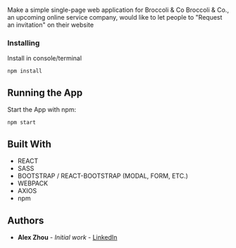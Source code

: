 # 

Make a simple single-page web application for Broccoli & Co
Broccoli & Co., an upcoming online service company, would like to let people to "Request an invitation" on their website

### Installing

Install in console/terminal

```
npm install
```

## Running the App

Start the App with npm:

```
npm start
```

## Built With

* REACT
* SASS
* BOOTSTRAP / REACT-BOOTSTRAP (MODAL, FORM, ETC.)
* WEBPACK
* AXIOS
* npm

## Authors

* **Alex Zhou** - *Initial work* - [LinkedIn](https://www.linkedin.com/in/yuhang-alex-zhou-859a5457/)
